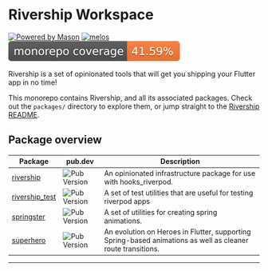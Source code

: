 # Rivership Workspace

[![Powered by Mason](https://img.shields.io/endpoint?url=https%3A%2F%2Ftinyurl.com%2Fmason-badge)](https://github.com/felangel/mason)
[![melos](https://img.shields.io/badge/maintained%20with-melos-f700ff.svg?style=flat-square)](https://github.com/invertase/melos)
![Code Coverage](./coverage-total.svg)

Rivership is a set of opinionated tools that will get you shipping your Flutter app in no time!

This monorepo contains Rivership, and all its associated packages. Check out the `packages/` directory to explore them, or jump straight to the [Rivership README](./packages/rivership/README.md).


## Package overview
| Package                                     | pub.dev                                                     | Description                                                        |
| ------------------------------------------- | ----------------------------------------------------------- | ------------------------------------------------------------------ |
| [rivership](./packages/rivership)           | ![Pub Version](https://img.shields.io/pub/v/rivership)      | An opinionated infrastructure package for use with hooks_riverpod. |
| [rivership_test](./packages/rivership_test) | ![Pub Version](https://img.shields.io/pub/v/rivership_test) | A set of test utilities that are useful for testing riverpod apps  |
| [springster](./packages/springster)         | ![Pub Version](https://img.shields.io/pub/v/springster)      | A set of utilities for creating spring animations.                |
| [superhero](./packages/superhero)           | ![Pub Version](https://img.shields.io/pub/v/superhero)      | An evolution on Heroes in Flutter, supporting Spring-based animations as well as cleaner route transitions.                |


---


[dart_install_link]: https://dart.dev/get-dart
[github_actions_link]: https://docs.github.com/en/actions/learn-github-actions
[license_badge]: https://img.shields.io/badge/license-MIT-blue.svg
[license_link]: https://opensource.org/licenses/MIT
[mason_link]: https://github.com/felangel/mason
[very_good_ventures_link]: https://verygood.ventures

